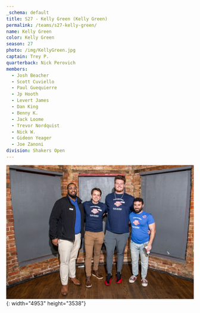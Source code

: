 ```yaml
---
_schema: default
title: S27 - Kelly Green (Kelly Green)
permalink: /teams/s27-kelly-green/
name: Kelly Green
color: Kelly Green
season: 27
photo: /img/KellyGreen.jpg
captain: Trey P.
quarterback: Nick Perovich
members:
  - Josh Beacher
  - Scott Cuviello
  - Paul Guequierre
  - Jp Hooth
  - Levert James
  - Dan King
  - Benny K.
  - Jack Loome
  - Trevor Nordquist
  - Nick W.
  - Gideon Yeager
  - Joe Zanoni
division: Shakers Open
---
```

![](/img/da2-7066.jpg){: width="4953" height="3538"}